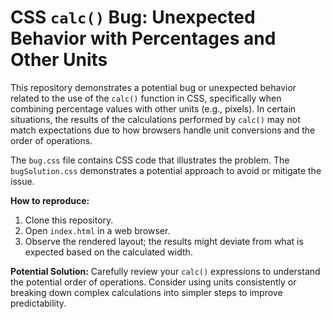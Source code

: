 # CSS `calc()` Bug: Unexpected Behavior with Percentages and Other Units

This repository demonstrates a potential bug or unexpected behavior related to the use of the `calc()` function in CSS, specifically when combining percentage values with other units (e.g., pixels). In certain situations, the results of the calculations performed by `calc()` may not match expectations due to how browsers handle unit conversions and the order of operations.

The `bug.css` file contains CSS code that illustrates the problem. The `bugSolution.css` demonstrates a potential approach to avoid or mitigate the issue.

**How to reproduce:**
1. Clone this repository.
2. Open `index.html` in a web browser.
3. Observe the rendered layout; the results might deviate from what is expected based on the calculated width.

**Potential Solution:** Carefully review your `calc()` expressions to understand the potential order of operations. Consider using units consistently or breaking down complex calculations into simpler steps to improve predictability.